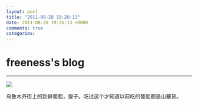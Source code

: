 ```yaml
---
layout: post
title: "2011-08-28 19:26:13"
date: 2011-08-28 19:26:13 +0800
comments: true
categories: 
---
```


# freeness's blog

----------

![](http://okqmqrbgo.bkt.clouddn.com/201108281926131.jpg)

>
乌鲁木齐街上的新鲜葡萄，提子。吃过这个才知道以前吃的葡萄都是山寨货。